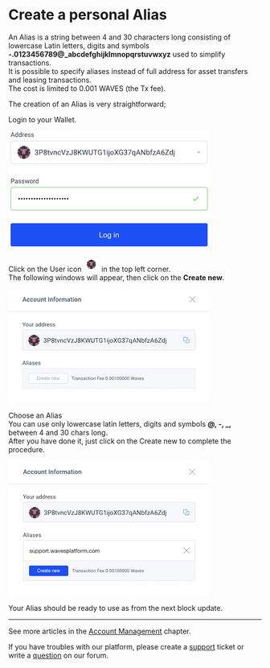 # Create a personal Alias

An Alias is a string between 4 and 30 characters long consisting of lowercase Latin letters, digits and symbols **-.0123456789@_abcdefghijklmnopqrstuvwxyz** used to simplify transactions.  
It is possible to specify aliases instead of full address for asset transfers and leasing transactions.  
The cost is limited to 0.001 WAVES \(the Tx fee\).

The creation of an Alias is very straightforward;

Login to your Wallet.

![](/_assets/creating_an_alias_01.png)

Click on the User icon ![](/_assets/creating_an_alias_02.png) in the top left corner.  
The following windows will appear, then click on the **Create new**.

![](/_assets/creating_an_alias_03.png)

Choose an Alias  
You can use only lowercase latin letters, digits and symbols **@, -, \_,** between 4 and 30 chars long.  
After you have done it, just click on the Create new to complete the procedure.

![](/_assets/creating_an_alias_04.png)

Your Alias should be ready to use as from the next block update.

___

See more articles in the [Account Management](/waves-client/account-management.md) chapter.

If you have troubles with our platform, please create a [support](https://support.wavesplatform.com/) ticket or write a [question](https://forum.wavesplatform.com/) on our forum.
